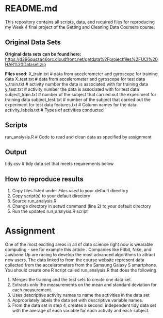 # README.md

This repository contains all scripts, data, and required files for reproducing my Week 4 final project of the Getting and Cleaning Data Coursera course.

## Original Data Sets
**Original data sets can be found here:**  https://d396qusza40orc.cloudfront.net/getdata%2Fprojectfiles%2FUCI%20HAR%20Dataset.zip

**Files used:**	
X_train.txt		# data from accelerometer and gyroscope for training data
X_test.txt		# data from accelerometer and gyroscope for test data
y_train.txt		# activity number the data is associated with for training data
y_test.txt		# activity number the data is associated with for test data
subject_train.txt	# number of the subject that carried out the experiment for training data
subject_test.txt		# number of the subject that carried out the experiment for test data
features.txt		# Column names for the data
activity_labels.txt	# Types of activities conducted

## Scripts
run_analysis.R		# Code to read and clean data as specified by assignment

## Output
tidy.csv		# tidy data set that meets requirements below

## How to reproduce results
1.	Copy files listed under *Files used* to your default directory
2.	Copy script(s) to your default directory
3.	Source run_analysis.R
4.	Change directory in setwd command (line 2) to your default directory
5.	Run the updated run_analysis.R script

# Assignment
One of the most exciting areas in all of data science right now is wearable computing - see for example this article . Companies like Fitbit, Nike, and Jawbone Up are racing to develop the most advanced algorithms to attract new users. The data linked to from the course website represent data collected from the accelerometers from the Samsung Galaxy S smartphone. 
You should create one R script called run_analysis.R that does the following. 
1.	Merges the training and the test sets to create one data set.
2.	Extracts only the measurements on the mean and standard deviation for each measurement. 
3.	Uses descriptive activity names to name the activities in the data set
4.	Appropriately labels the data set with descriptive variable names. 
5.	From the data set in step 4, creates a second, independent tidy data set with the average of each variable for each activity and each subject.

